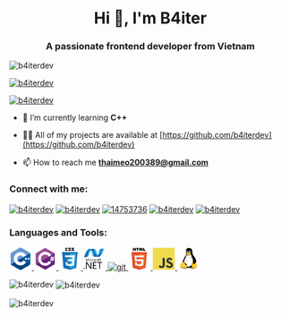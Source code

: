 <h1 align="center">Hi 👋, I'm B4iter</h1>
<h3 align="center">A passionate frontend developer from Vietnam</h3>

<p align="left"> <img src="https://komarev.com/ghpvc/?username=b4iterdev&label=Profile%20views&color=0e75b6&style=flat" alt="b4iterdev" /> </p>

<p align="left"> <a href="https://github.com/ryo-ma/github-profile-trophy"><img src="https://github-profile-trophy.vercel.app/?username=b4iterdev" alt="b4iterdev" /></a> </p>

<p align="left"> <a href="https://twitter.com/b4iterdev" target="blank"><img src="https://img.shields.io/twitter/follow/b4iterdev?logo=twitter&style=for-the-badge" alt="b4iterdev" /></a> </p>

- 🌱 I’m currently learning **C++**

- 👨‍💻 All of my projects are available at [https://github.com/b4iterdev](https://github.com/b4iterdev)

- 📫 How to reach me **thaimeo200389@gmail.com**

<h3 align="left">Connect with me:</h3>
<p align="left">
<a href="https://dev.to/b4iterdev" target="blank"><img align="center" src="https://cdn.jsdelivr.net/npm/simple-icons@3.0.1/icons/dev-dot-to.svg" alt="b4iterdev" height="30" width="40" /></a>
<a href="https://twitter.com/b4iterdev" target="blank"><img align="center" src="https://cdn.jsdelivr.net/npm/simple-icons@3.0.1/icons/twitter.svg" alt="b4iterdev" height="30" width="40" /></a>
<a href="https://stackoverflow.com/users/14753736" target="blank"><img align="center" src="https://cdn.jsdelivr.net/npm/simple-icons@3.0.1/icons/stackoverflow.svg" alt="14753736" height="30" width="40" /></a>
<a href="https://fb.com/b4iterdev" target="blank"><img align="center" src="https://cdn.jsdelivr.net/npm/simple-icons@3.0.1/icons/facebook.svg" alt="b4iterdev" height="30" width="40" /></a>
<a href="https://instagram.com/b4iterdev" target="blank"><img align="center" src="https://cdn.jsdelivr.net/npm/simple-icons@3.0.1/icons/instagram.svg" alt="b4iterdev" height="30" width="40" /></a>
</p>

<h3 align="left">Languages and Tools:</h3>
<p align="left"> <a href="https://www.w3schools.com/cpp/" target="_blank"> <img src="https://raw.githubusercontent.com/devicons/devicon/master/icons/cplusplus/cplusplus-original.svg" alt="cplusplus" width="40" height="40"/> </a> <a href="https://www.w3schools.com/cs/" target="_blank"> <img src="https://raw.githubusercontent.com/devicons/devicon/master/icons/csharp/csharp-original.svg" alt="csharp" width="40" height="40"/> </a> <a href="https://www.w3schools.com/css/" target="_blank"> <img src="https://raw.githubusercontent.com/devicons/devicon/master/icons/css3/css3-original-wordmark.svg" alt="css3" width="40" height="40"/> </a> <a href="https://dotnet.microsoft.com/" target="_blank"> <img src="https://raw.githubusercontent.com/devicons/devicon/master/icons/dot-net/dot-net-original-wordmark.svg" alt="dotnet" width="40" height="40"/> </a> <a href="https://git-scm.com/" target="_blank"> <img src="https://www.vectorlogo.zone/logos/git-scm/git-scm-icon.svg" alt="git" width="40" height="40"/> </a> <a href="https://www.w3.org/html/" target="_blank"> <img src="https://raw.githubusercontent.com/devicons/devicon/master/icons/html5/html5-original-wordmark.svg" alt="html5" width="40" height="40"/> </a> <a href="https://developer.mozilla.org/en-US/docs/Web/JavaScript" target="_blank"> <img src="https://raw.githubusercontent.com/devicons/devicon/master/icons/javascript/javascript-original.svg" alt="javascript" width="40" height="40"/> </a> <a href="https://www.linux.org/" target="_blank"> <img src="https://raw.githubusercontent.com/devicons/devicon/master/icons/linux/linux-original.svg" alt="linux" width="40" height="40"/> </a> </p>

<p><img align="left" src="https://github-readme-stats.vercel.app/api/top-langs?username=b4iterdev&show_icons=true&locale=en&layout=compact" alt="b4iterdev" /></p>

<p>&nbsp;<img align="center" src="https://github-readme-stats.vercel.app/api?username=b4iterdev&show_icons=true&locale=en" alt="b4iterdev" /></p>

<p><img align="center" src="https://github-readme-streak-stats.herokuapp.com/?user=b4iterdev&" alt="b4iterdev" /></p>
